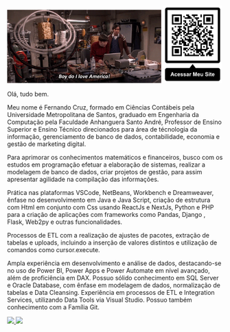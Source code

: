 <img height = "170em" src= Engenhariadascoisas.gif/>   <img height = "180em" src =qrcode.site.pessoal.png/>

   
Olá, tudo bem.

Meu nome é Fernando Cruz, formado em Ciências Contábeis pela Universidade Metropolitana de Santos, graduado em Engenharia da Computação pela Faculdade Anhanguera Santo André, Professor de Ensino Superior e Ensino Técnico direcionados para área de técnologia da informação, gerenciamento de banco de dados, contabilidade, economia e gestão de marketing digital.

Para aprimorar os conhecimentos matemáticos e financeiros, busco com os estudos em programação efetuar a elaboração de sistemas, realizar a modelagem de banco de dados, criar projetos de gestão, para assim apresentar agilidade na compilação das informações.

Prática nas plataformas VSCode, NetBeans, Workbench e Dreamweaver, ênfase no desenvolvimento em Java e Java Script, criação de estrutura com Html em conjunto com Css usando ReactJs e NextJs, Python e PHP para a criação de aplicações com frameworks como Pandas, Django , Flask, Web2py e outras funcionalidades.

Processos de ETL com a realização de ajustes de pacotes, extração de tabelas e uploads, incluindo a inserção de valores distintos e utilização de comandos como cursor.execute.

Ampla experiência em desenvolvimento e análise de dados, destacando-se no uso de Power BI, Power Apps e Power Automate em nível avançado, além de proficiência em DAX. Possuo sólido conhecimento em SQL Server e Oracle Database, com ênfase em modelagem de dados, normalização de tabelas e Data Cleansing. Experiência em processos de ETL e Integration Services, utilizando Data Tools via Visual Studio. Possuo também conhecimento com a Família Git.

<div>
  <a href="https://github.com/Nandotecno">
  <img height = "180em" src = "https://github-readme-stats.vercel.app/api?username=Nandotecno&show_icons=true&theme=dark&include_all_commits=true&count_private=true" />
  <img height = "180em" src = "https://github-readme-stats.vercel.app/api/top-langs/?username=Nandotecno&layout=compact&langs_count=7&theme=dark" />
</div>
